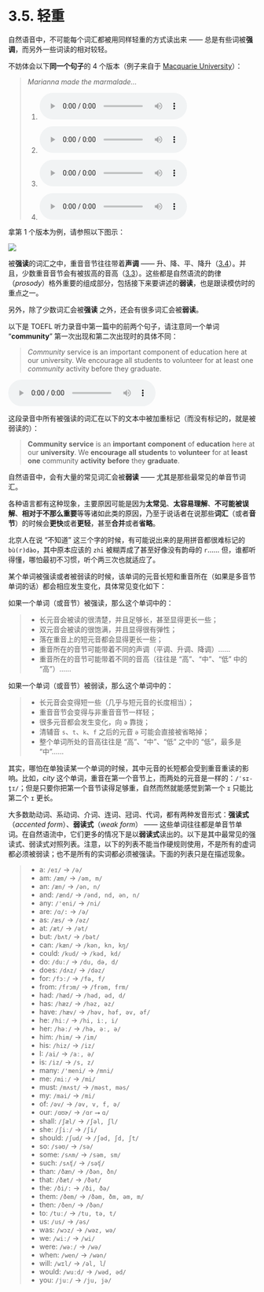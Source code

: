 # 3.5. 轻重

自然语音中，不可能每个词汇都被用同样轻重的方式读出来 —— 总是有些词被**强调**，而另外一些词读的相对较轻。

不妨体会以下**同一个句子**的 4 个版本（例子来自于 [Macquarie University](https://www.mq.edu.au/about/about-the-university/our-faculties/medicine-and-health-sciences/departments-and-centres/department-of-linguistics/our-research/phonetics-and-phonology/speech/phonetics-and-phonology/Intonation-tobi-introduction)）：

> *Marianna made the marmalade...*
>
> 1. <audio controls><source src="/audios/marm1.wav" type="audio/mpeg">Your browser does not support the audio element.</source></audio>
>
> 2. <audio controls><source src="/audios/marm2.wav" type="audio/mpeg">Your browser does not support the audio element.</source></audio>
>
> 3. <audio controls><source src="/audios/marm3.wav" type="audio/mpeg">Your browser does not support the audio element.</source></audio>
>
> 4. <audio controls><source src="/audios/marm4.wav" type="audio/mpeg">Your browser does not support the audio element.</source></audio>

拿第 1 个版本为例，请参照以下图示：

![](/images/nuclear-accented-words.svg)

被**强读**的词汇之中，重音音节往往带着**声调** —— 升、降、平、降升（[3.4](33-up-down)）。并且，少数重音音节会有被拔高的音高（[3.3](32-high-low)）。这些都是自然语流的韵律（*prosody*）格外重要的组成部分，包括接下来要讲述的**弱读**，也是跟读模仿时的重点之一。

另外，除了少数词汇会被**强读** 之外，还会有很多词汇会被**弱读**。

以下是 TOEFL 听力录音中第一篇中的前两个句子，请注意同一个单词 “**community**” 第一次出现和第二次出现时的具体不同：

> *Community* service is an important component of education here at our university. We encourage all students to volunteer for at least one *community* activity before they graduate.

<audio controls><source src="/audios/toefl-sampe-01.mp3" type="audio/mpeg">Your browser does not support the audio element.</source></audio>

这段录音中所有被强读的词汇在以下的文本中被加重标记（而没有标记的，就是被弱读的）：

> **Community** **service** is an **important** **component** of **education** here at our **university**. We **encourage** **all** **students** to **volunteer** for at **least** **one** community **activity** **before** they **graduate**.

自然语音中，会有大量的常见词汇会被**弱读** —— 尤其是那些最常见的单音节词汇。

各种语言都有这种现象，主要原因可能是因为**太常见**、**太容易理解**、**不可能被误解**、**相对于不那么重要**等等诸如此类的原因，乃至于说话者在说那些**词汇**（或者**音节**）的时候会**更快**或者**更轻**，甚至**合并**或者**省略**。 

北京人在说 “不知道” 这三个字的时候，有可能说出来的是用拼音都很难标记的 `bù(r)dào`，其中原本应该的 `zhī` 被糊弄成了甚至好像没有韵母的 `r`…… 但，谁都听得懂，哪怕最初不习惯，听个两三次也就适应了。

某个单词被强读或者被弱读的时候，该单词的元音长短和重音所在（如果是多音节单词的话）都会相应发生变化，具体常见变化如下：

如果一个单词（或音节）被强读，那么这个单词中的：

> - 长元音会被读的很清楚，并且足够长，甚至显得更长一些；
> - 双元音会被读的很饱满，并且显得很有弹性；
> - 落在重音上的短元音都会显得更长一些；
> - 重音所在的音节可能带着不同的声调（平调、升调、降调）……
> - 重音所在的音节可能带着不同的音高（往往是 “高”、“中”、“低” 中的 “高”）……

如果一个单词（或音节）被弱读，那么这个单词中的：

> - 长元音会变得短一些（几乎与短元音的长度相当）；
> - 重音音节会变得与非重音音节一样轻；
> - 很多元音都会发生变化，向 `ə` 靠拢；
> - 清辅音 `s`、`t`、`k`、`f` 之后的元音 `ə` 可能会直接被省略掉；
> - 整个单词所处的音高往往是 “高”、“中”、“低” 之中的 “低”，最多是 “中”……

其实，哪怕在单独读某一个单词的时候，其中元音的长短都会受到重音重读的影响。比如，*city* 这个单词，重音在第一个音节上，而两处的元音是一样的：`/ˈsɪ-t̬ɪ/`；但是只要你把第一个音节读得足够重，自然而然就能感觉到第一个 `ɪ` 只能比第二个 `ɪ` 更长。

大多数助动词、系动词、介词、连词、冠词、代词，都有两种发音形式：**强读式**（*accented form*）、**弱读式**（*weak form*） —— 这些单词往往都是单音节单词。在自然语流中，它们更多的情况下是以**弱读式**读出的。以下是其中最常见的强读式、弱读式对照列表。注意，以下的列表不能当作硬规则使用，不是所有的虚词都必须被弱读；也不是所有的实词都必须被强读。下面的列表只是在描述现象。

> - a: `/eɪ/` → `/ə/`
> - am: `/æm/` → `/əm, m/`
> - an: `/æn/` → `/ən, n/`
> - and: `/ænd/` → `/ənd, nd, ən, n/`
> - any: `/'eni/` → `/ni/`
> - are: `/ɑ/:` → `/ə/`
> - as: `/æs/` → `/əz/`
> - at: `/æt/` → `/ət/`
> - but: `/bʌt/` → `/bət/`
> - can: `/kæn/` → `/kən, kn, kŋ/`
> - could: `/kud/` → `/kəd, kd/`
> - do: `/duː/` → `/du, də, d/`
> - does: `/dʌz/` → `/dəz/`
> - for: `/fɔː/` → `/fə, f/`
> - from: `/frɔm/` → `/frəm, frm/`
> - had: `/hæd/` → `/həd, əd, d/`
> - has: `/hæz/` → `/həz, əz/`
> - have: `/hæv/` → `/həv, həf, əv, əf/`
> - he: `/hiː/` → `/hi, iː, i/`
> - her: `/həː/` → `/hə, əː, ə/`
> - him: `/him/` → `/im/`
> - his: `/hiz/` → `/iz/`
> - I: `/ai/` → `/aː, ə/`
> - is: `/iz/` → `/s, z/`
> - many: `/'meni/` → `/mni/`
> - me: `/miː/` → `/mi/`
> - must: `/mʌst/` → `/məst, məs/`
> - my: `/mai/` → `/mi/`
> - of: `/əv/` → `/əv, v, f, ə/`
> - our: `/ɑʊɚ/` → `/ɑr` ⭢ `ɑ/`
> - shall: `/ʃæl/` → `/ʃəl, ʃl/`
> - she: `/ʃiː/` → `/ʃi/`
> - should: `/ʃud/` → `/ʃəd, ʃd, ʃt/`
> - so: `/səʊ/` → `/sə/`
> - some: `/sʌm/` → `/səm, sm/`
> - such: `/sʌʧ/` → `/səʧ/`
> - than: `/ðæn/` → `/ðən, ðn/`
> - that: `/ðæt/` → `/ðət/`
> - the: `/ði/:` → `/ði, ðə/`
> - them: `/ðem/` → `/ðəm, ðm, əm, m/`
> - then: `/ðen/` → `/ðən/`
> - to: `/tuː/` → `/tu, tə, t/`
> - us: `/us/` → `/əs/`
> - was: `/wɔz/` → `/wəz, wə/`
> - we: `/wiː/` → `/wi/`
> - were: `/wəː/` → `/wə/`
> - when: `/wen/` → `/wən/`
> - will: `/wɪl/` → `/əl, l`/ 
> - would: `/wuːd/` → `/wəd, əd/`
> - you: `/juː/` → `/ju, jə/`

